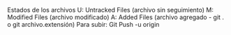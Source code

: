 Estados de los archivos
U: Untracked Files (archivo sin seguimiento)
M: Modified Files (archivo modificado)
A: Added Files (archivo agregado - git . o git archivo.extensión)
Para subir: Git Push -u origin
